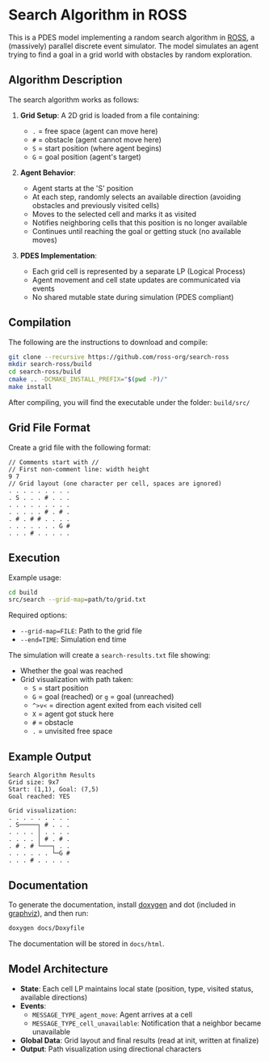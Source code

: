 # Search Algorithm in ROSS

This is a PDES model implementing a random search algorithm in [ROSS][], a (massively) parallel discrete event simulator. The model simulates an agent trying to find a goal in a grid world with obstacles by random exploration.

[ROSS]: https://github.com/ROSS-org/ROSS

## Algorithm Description

The search algorithm works as follows:

1. **Grid Setup**: A 2D grid is loaded from a file containing:
   - `.` = free space (agent can move here)
   - `#` = obstacle (agent cannot move here)
   - `S` = start position (where agent begins)
   - `G` = goal position (agent's target)

2. **Agent Behavior**:
   - Agent starts at the 'S' position
   - At each step, randomly selects an available direction (avoiding obstacles and previously visited cells)
   - Moves to the selected cell and marks it as visited
   - Notifies neighboring cells that this position is no longer available
   - Continues until reaching the goal or getting stuck (no available moves)

3. **PDES Implementation**:
   - Each grid cell is represented by a separate LP (Logical Process)
   - Agent movement and cell state updates are communicated via events
   - No shared mutable state during simulation (PDES compliant)

## Compilation

The following are the instructions to download and compile:

```bash
git clone --recursive https://github.com/ross-org/search-ross
mkdir search-ross/build
cd search-ross/build
cmake .. -DCMAKE_INSTALL_PREFIX="$(pwd -P)/"
make install
```

After compiling, you will find the executable under the folder: `build/src/`

## Grid File Format

Create a grid file with the following format:

```
// Comments start with //
// First non-comment line: width height
9 7
// Grid layout (one character per cell, spaces are ignored)
. . . . . . . . .
. S . . . # . . .
. . . . . . . . .
. . . . . # . # .
. # . # # . . . .
. . . . . . . G #
. . . # . . . . .
```

## Execution

Example usage:

```bash
cd build
src/search --grid-map=path/to/grid.txt
```

Required options:
- `--grid-map=FILE`: Path to the grid file
- `--end=TIME`: Simulation end time

The simulation will create a `search-results.txt` file showing:
- Whether the goal was reached
- Grid visualization with path taken:
  - `S` = start position
  - `G` = goal (reached) or `g` = goal (unreached)
  - `^>v<` = direction agent exited from each visited cell
  - `X` = agent got stuck here
  - `#` = obstacle
  - `.` = unvisited free space

## Example Output

```
Search Algorithm Results
Grid size: 9x7
Start: (1,1), Goal: (7,5)
Goal reached: YES

Grid visualization:
. . . . . . . . .
. S─────┐ # . . .
. . . . │ . . . .
. . . . │ # . # .
. # . # └───┐ . .
. . . . . . └─G #
. . . # . . . . .
```

## Documentation

To generate the documentation, install [doxygen][] and dot (included in [graphviz][]), and then run:

```bash
doxygen docs/Doxyfile
```

The documentation will be stored in `docs/html`.

[doxygen]: https://www.doxygen.nl/
[graphviz]: https://www.graphviz.org/

## Model Architecture

- **State**: Each cell LP maintains local state (position, type, visited status, available directions)
- **Events**:
  - `MESSAGE_TYPE_agent_move`: Agent arrives at a cell
  - `MESSAGE_TYPE_cell_unavailable`: Notification that a neighbor became unavailable
- **Global Data**: Grid layout and final results (read at init, written at finalize)
- **Output**: Path visualization using directional characters
